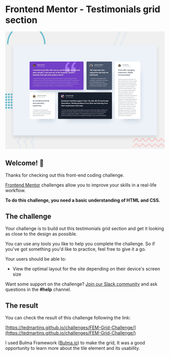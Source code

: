 # Frontend Mentor - Testimonials grid section

![Design preview for the Testimonials grid section coding challenge](./design/desktop-preview.jpg)

## Welcome! 👋

Thanks for checking out this front-end coding challenge.

[Frontend Mentor](https://www.frontendmentor.io) challenges allow you to improve your skills in a real-life workflow.

**To do this challenge, you need a basic understanding of HTML and CSS.**

## The challenge

Your challenge is to build out this testimonials grid section and get it looking as close to the design as possible.

You can use any tools you like to help you complete the challenge. So if you've got something you'd like to practice, feel free to give it a go.

Your users should be able to:

- View the optimal layout for the site depending on their device's screen size

Want some support on the challenge? [Join our Slack community](https://www.frontendmentor.io/slack) and ask questions in the **#help** channel.

## The result

You can check the result of this challenge following the link:

[https://tedmartins.github.io/challenges/FEM-Grid-Challenge/](https://tedmartins.github.io/challenges/FEM-Grid-Challenge/)

I used Bulma Framework ([Bulma.io](https://bulma.io)) to make the grid, It was a good opportunity to learn more about the tile element and its usability.


